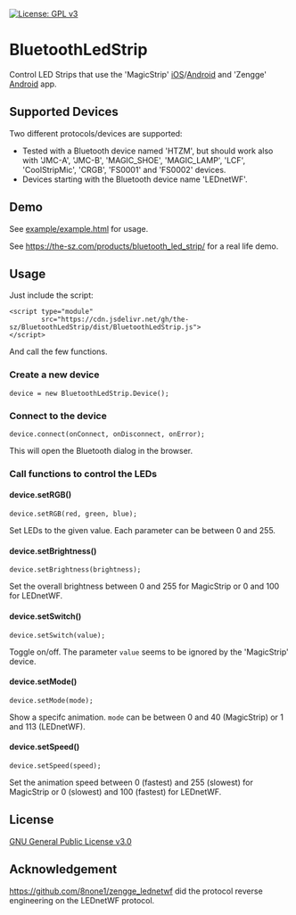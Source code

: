 [![License: GPL v3](https://img.shields.io/badge/License-GPL%20v3-blue.svg)](http://www.gnu.org/licenses/gpl-3.0)

# BluetoothLedStrip
Control LED Strips that use the 'MagicStrip' [iOS](https://apps.apple.com/us/app/magicstrip-rgb/id1190522748)/[Android](https://play.google.com/store/apps/details?id=com.jtkj.magicstrip) and 'Zengge' [Android](https://play.google.com/store/apps/details?id=com.zengge.blev2) app.

## Supported Devices
Two different protocols/devices are supported:
- Tested with a Bluetooth device named 'HTZM', but should work also with 'JMC-A', 'JMC-B', 'MAGIC_SHOE', 'MAGIC_LAMP', 'LCF', 'CoolStripMic', 'CRGB', 'FS0001' and 'FS0002' devices.
- Devices starting with the Bluetooth device name 'LEDnetWF'.

## Demo
See [example/example.html](example/example.html) for usage.

See https://the-sz.com/products/bluetooth_led_strip/ for a real life demo.

## Usage
Just include the script:

    <script type="module"
            src="https://cdn.jsdelivr.net/gh/the-sz/BluetoothLedStrip/dist/BluetoothLedStrip.js">
    </script>

And call the few functions.

### Create a new device
	device = new BluetoothLedStrip.Device();

### Connect to the device
	device.connect(onConnect, onDisconnect, onError);
This will open the Bluetooth dialog in the browser.

### Call functions to control the LEDs
#### device.setRGB()
	device.setRGB(red, green, blue);
Set LEDs to the given value. Each parameter can be between 0 and 255.

#### device.setBrightness()
	device.setBrightness(brightness);
Set the overall brightness between 0 and 255 for MagicStrip or 0 and 100 for LEDnetWF.

#### device.setSwitch()
	device.setSwitch(value);
Toggle on/off. The parameter `value` seems to be ignored by the 'MagicStrip' device.

#### device.setMode()
	device.setMode(mode);
Show a specifc animation. `mode` can be between 0 and 40 (MagicStrip) or 1 and 113 (LEDnetWF).

#### device.setSpeed()
	device.setSpeed(speed);
Set the animation speed between 0 (fastest) and 255 (slowest) for MagicStrip or 0 (slowest) and 100 (fastest) for LEDnetWF.

## License
[GNU General Public License v3.0](LICENSE.md)

## Acknowledgement
https://github.com/8none1/zengge_lednetwf did the protocol reverse engineering on the LEDnetWF protocol.